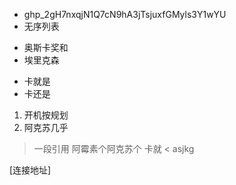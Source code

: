 
* 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
* 无序列表
+ 奥斯卡奖和
+ 埃里克森
- 卡就是
- 卡还是
1. 开机按规划
2. 阿克苏几乎
> 一段引用
> 阿霉素个阿克苏个
> 卡就
< 
asjkg

[连接地址]
